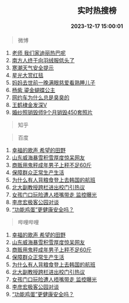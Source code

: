 <div align="center"><h2>实时热搜榜</h2><h4>2023-12-17 15:00:01</h4></div>

> 微博  

1. [老师 我们家迪丽热巴呢](https://s.weibo.com/weibo?q=%E8%80%81%E5%B8%88%20%E6%88%91%E4%BB%AC%E5%AE%B6%E8%BF%AA%E4%B8%BD%E7%83%AD%E5%B7%B4%E5%91%A2&t=31&band_rank=1&Refer=top)<br />
2. [南方人终于向羽绒服低头了](https://s.weibo.com/weibo?q=%23%E5%8D%97%E6%96%B9%E4%BA%BA%E7%BB%88%E4%BA%8E%E5%90%91%E7%BE%BD%E7%BB%92%E6%9C%8D%E4%BD%8E%E5%A4%B4%E4%BA%86%23&t=31&band_rank=2&Refer=top)<br />
3. [寒潮天气安全提示](https://s.weibo.com/weibo?q=%23%E5%AF%92%E6%BD%AE%E5%A4%A9%E6%B0%94%E5%AE%89%E5%85%A8%E6%8F%90%E7%A4%BA%23&t=31&band_rank=3&Refer=top)<br />
4. [星光大赏红毯](https://s.weibo.com/weibo?q=%23%E6%98%9F%E5%85%89%E5%A4%A7%E8%B5%8F%E7%BA%A2%E6%AF%AF%23&t=31&band_rank=4&Refer=top)<br />
5. [妈妈去世前一晚满眼慈爱看熟睡儿子](https://s.weibo.com/weibo?q=%23%E5%A6%88%E5%A6%88%E5%8E%BB%E4%B8%96%E5%89%8D%E4%B8%80%E6%99%9A%E6%BB%A1%E7%9C%BC%E6%85%88%E7%88%B1%E7%9C%8B%E7%86%9F%E7%9D%A1%E5%84%BF%E5%AD%90%23&t=31&band_rank=5&Refer=top)<br />
6. [杨紫 鎏金蝴蝶公主](https://s.weibo.com/weibo?q=%E6%9D%A8%E7%B4%AB%20%E9%8E%8F%E9%87%91%E8%9D%B4%E8%9D%B6%E5%85%AC%E4%B8%BB&t=31&band_rank=6&Refer=top)<br />
7. [网约车为什么总是臭臭的](https://s.weibo.com/weibo?q=%23%E7%BD%91%E7%BA%A6%E8%BD%A6%E4%B8%BA%E4%BB%80%E4%B9%88%E6%80%BB%E6%98%AF%E8%87%AD%E8%87%AD%E7%9A%84%23&t=31&band_rank=7&Refer=top)<br />
8. [王鹤棣金发深V](https://s.weibo.com/weibo?q=%E7%8E%8B%E9%B9%A4%E6%A3%A3%E9%87%91%E5%8F%91%E6%B7%B1V&t=31&band_rank=8&Refer=top)<br />
9. [婚纱照销毁师9个月销毁450套照片](https://s.weibo.com/weibo?q=%23%E5%A9%9A%E7%BA%B1%E7%85%A7%E9%94%80%E6%AF%81%E5%B8%889%E4%B8%AA%E6%9C%88%E9%94%80%E6%AF%81450%E5%A5%97%E7%85%A7%E7%89%87%23&t=31&band_rank=9&Refer=top)<br />

> 知乎  


> 百度  

1. [幸福的歌声 希望的田野](https://www.baidu.com/s?wd=%E5%B9%B8%E7%A6%8F%E7%9A%84%E6%AD%8C%E5%A3%B0+%E5%B8%8C%E6%9C%9B%E7%9A%84%E7%94%B0%E9%87%8E&sa=fyb_news&rsv_dl=fyb_news)<br />
2. [山东威海暴雪积雪厚度惊呆网友](https://www.baidu.com/s?wd=%E5%B1%B1%E4%B8%9C%E5%A8%81%E6%B5%B7%E6%9A%B4%E9%9B%AA%E7%A7%AF%E9%9B%AA%E5%8E%9A%E5%BA%A6%E6%83%8A%E5%91%86%E7%BD%91%E5%8F%8B&sa=fyb_news&rsv_dl=fyb_news)<br />
3. [商贩用鬼秤成年男子上秤不足60斤](https://www.baidu.com/s?wd=%E5%95%86%E8%B4%A9%E7%94%A8%E9%AC%BC%E7%A7%A4%E6%88%90%E5%B9%B4%E7%94%B7%E5%AD%90%E4%B8%8A%E7%A7%A4%E4%B8%8D%E8%B6%B360%E6%96%A4&sa=fyb_news&rsv_dl=fyb_news)<br />
4. [保障群众正常生产生活](https://www.baidu.com/s?wd=%E4%BF%9D%E9%9A%9C%E7%BE%A4%E4%BC%97%E6%AD%A3%E5%B8%B8%E7%94%9F%E4%BA%A7%E7%94%9F%E6%B4%BB&sa=fyb_news&rsv_dl=fyb_news)<br />
5. [为什么有人背粮食登上去韩国的航班](https://www.baidu.com/s?wd=%E4%B8%BA%E4%BB%80%E4%B9%88%E6%9C%89%E4%BA%BA%E8%83%8C%E7%B2%AE%E9%A3%9F%E7%99%BB%E4%B8%8A%E5%8E%BB%E9%9F%A9%E5%9B%BD%E7%9A%84%E8%88%AA%E7%8F%AD&sa=fyb_news&rsv_dl=fyb_news)<br />
6. [北大副教授跨栏进出校门引热议](https://www.baidu.com/s?wd=%E5%8C%97%E5%A4%A7%E5%89%AF%E6%95%99%E6%8E%88%E8%B7%A8%E6%A0%8F%E8%BF%9B%E5%87%BA%E6%A0%A1%E9%97%A8%E5%BC%95%E7%83%AD%E8%AE%AE&sa=fyb_news&rsv_dl=fyb_news)<br />
7. [女孩门口玩险遭人捂嘴带走 监控曝光](https://www.baidu.com/s?wd=%E5%A5%B3%E5%AD%A9%E9%97%A8%E5%8F%A3%E7%8E%A9%E9%99%A9%E9%81%AD%E4%BA%BA%E6%8D%82%E5%98%B4%E5%B8%A6%E8%B5%B0+%E7%9B%91%E6%8E%A7%E6%9B%9D%E5%85%89&sa=fyb_news&rsv_dl=fyb_news)<br />
8. [李彦宏极客公园对谈](https://www.baidu.com/s?wd=%E6%9D%8E%E5%BD%A6%E5%AE%8F%E6%9E%81%E5%AE%A2%E5%85%AC%E5%9B%AD%E5%AF%B9%E8%B0%88&sa=fyb_news&rsv_dl=fyb_news)<br />
9. [“功能鸡蛋”更健康安全吗？](https://www.baidu.com/s?wd=%E2%80%9C%E5%8A%9F%E8%83%BD%E9%B8%A1%E8%9B%8B%E2%80%9D%E6%9B%B4%E5%81%A5%E5%BA%B7%E5%AE%89%E5%85%A8%E5%90%97%EF%BC%9F&sa=fyb_news&rsv_dl=fyb_news)<br />

> 哔哩哔哩  

1. [幸福的歌声 希望的田野](https://www.baidu.com/s?wd=%E5%B9%B8%E7%A6%8F%E7%9A%84%E6%AD%8C%E5%A3%B0+%E5%B8%8C%E6%9C%9B%E7%9A%84%E7%94%B0%E9%87%8E&sa=fyb_news&rsv_dl=fyb_news)<br />
2. [山东威海暴雪积雪厚度惊呆网友](https://www.baidu.com/s?wd=%E5%B1%B1%E4%B8%9C%E5%A8%81%E6%B5%B7%E6%9A%B4%E9%9B%AA%E7%A7%AF%E9%9B%AA%E5%8E%9A%E5%BA%A6%E6%83%8A%E5%91%86%E7%BD%91%E5%8F%8B&sa=fyb_news&rsv_dl=fyb_news)<br />
3. [商贩用鬼秤成年男子上秤不足60斤](https://www.baidu.com/s?wd=%E5%95%86%E8%B4%A9%E7%94%A8%E9%AC%BC%E7%A7%A4%E6%88%90%E5%B9%B4%E7%94%B7%E5%AD%90%E4%B8%8A%E7%A7%A4%E4%B8%8D%E8%B6%B360%E6%96%A4&sa=fyb_news&rsv_dl=fyb_news)<br />
4. [保障群众正常生产生活](https://www.baidu.com/s?wd=%E4%BF%9D%E9%9A%9C%E7%BE%A4%E4%BC%97%E6%AD%A3%E5%B8%B8%E7%94%9F%E4%BA%A7%E7%94%9F%E6%B4%BB&sa=fyb_news&rsv_dl=fyb_news)<br />
5. [为什么有人背粮食登上去韩国的航班](https://www.baidu.com/s?wd=%E4%B8%BA%E4%BB%80%E4%B9%88%E6%9C%89%E4%BA%BA%E8%83%8C%E7%B2%AE%E9%A3%9F%E7%99%BB%E4%B8%8A%E5%8E%BB%E9%9F%A9%E5%9B%BD%E7%9A%84%E8%88%AA%E7%8F%AD&sa=fyb_news&rsv_dl=fyb_news)<br />
6. [北大副教授跨栏进出校门引热议](https://www.baidu.com/s?wd=%E5%8C%97%E5%A4%A7%E5%89%AF%E6%95%99%E6%8E%88%E8%B7%A8%E6%A0%8F%E8%BF%9B%E5%87%BA%E6%A0%A1%E9%97%A8%E5%BC%95%E7%83%AD%E8%AE%AE&sa=fyb_news&rsv_dl=fyb_news)<br />
7. [女孩门口玩险遭人捂嘴带走 监控曝光](https://www.baidu.com/s?wd=%E5%A5%B3%E5%AD%A9%E9%97%A8%E5%8F%A3%E7%8E%A9%E9%99%A9%E9%81%AD%E4%BA%BA%E6%8D%82%E5%98%B4%E5%B8%A6%E8%B5%B0+%E7%9B%91%E6%8E%A7%E6%9B%9D%E5%85%89&sa=fyb_news&rsv_dl=fyb_news)<br />
8. [李彦宏极客公园对谈](https://www.baidu.com/s?wd=%E6%9D%8E%E5%BD%A6%E5%AE%8F%E6%9E%81%E5%AE%A2%E5%85%AC%E5%9B%AD%E5%AF%B9%E8%B0%88&sa=fyb_news&rsv_dl=fyb_news)<br />
9. [“功能鸡蛋”更健康安全吗？](https://www.baidu.com/s?wd=%E2%80%9C%E5%8A%9F%E8%83%BD%E9%B8%A1%E8%9B%8B%E2%80%9D%E6%9B%B4%E5%81%A5%E5%BA%B7%E5%AE%89%E5%85%A8%E5%90%97%EF%BC%9F&sa=fyb_news&rsv_dl=fyb_news)<br />
